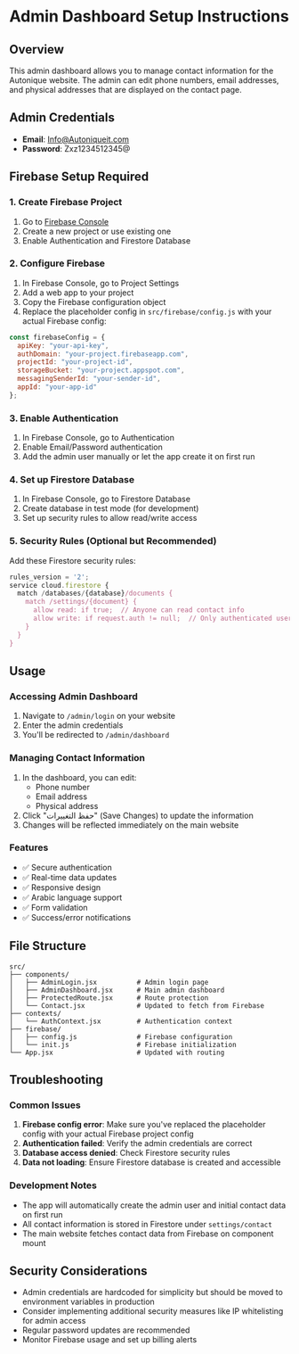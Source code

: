 # Admin Dashboard Setup Instructions

## Overview
This admin dashboard allows you to manage contact information for the Autonique website. The admin can edit phone numbers, email addresses, and physical addresses that are displayed on the contact page.

## Admin Credentials
- **Email**: Info@Autoniqueit.com
- **Password**: Zxz1234512345@

## Firebase Setup Required

### 1. Create Firebase Project
1. Go to [Firebase Console](https://console.firebase.google.com/)
2. Create a new project or use existing one
3. Enable Authentication and Firestore Database

### 2. Configure Firebase
1. In Firebase Console, go to Project Settings
2. Add a web app to your project
3. Copy the Firebase configuration object
4. Replace the placeholder config in `src/firebase/config.js` with your actual Firebase config:

```javascript
const firebaseConfig = {
  apiKey: "your-api-key",
  authDomain: "your-project.firebaseapp.com",
  projectId: "your-project-id",
  storageBucket: "your-project.appspot.com",
  messagingSenderId: "your-sender-id",
  appId: "your-app-id"
};
```

### 3. Enable Authentication
1. In Firebase Console, go to Authentication
2. Enable Email/Password authentication
3. Add the admin user manually or let the app create it on first run

### 4. Set up Firestore Database
1. In Firebase Console, go to Firestore Database
2. Create database in test mode (for development)
3. Set up security rules to allow read/write access

### 5. Security Rules (Optional but Recommended)
Add these Firestore security rules:

```javascript
rules_version = '2';
service cloud.firestore {
  match /databases/{database}/documents {
    match /settings/{document} {
      allow read: if true;  // Anyone can read contact info
      allow write: if request.auth != null;  // Only authenticated users can write
    }
  }
}
```

## Usage

### Accessing Admin Dashboard
1. Navigate to `/admin/login` on your website
2. Enter the admin credentials
3. You'll be redirected to `/admin/dashboard`

### Managing Contact Information
1. In the dashboard, you can edit:
   - Phone number
   - Email address
   - Physical address
2. Click "حفظ التغييرات" (Save Changes) to update the information
3. Changes will be reflected immediately on the main website

### Features
- ✅ Secure authentication
- ✅ Real-time data updates
- ✅ Responsive design
- ✅ Arabic language support
- ✅ Form validation
- ✅ Success/error notifications

## File Structure
```
src/
├── components/
│   ├── AdminLogin.jsx          # Admin login page
│   ├── AdminDashboard.jsx      # Main admin dashboard
│   ├── ProtectedRoute.jsx      # Route protection
│   └── Contact.jsx             # Updated to fetch from Firebase
├── contexts/
│   └── AuthContext.jsx         # Authentication context
├── firebase/
│   ├── config.js               # Firebase configuration
│   └── init.js                 # Firebase initialization
└── App.jsx                     # Updated with routing
```

## Troubleshooting

### Common Issues
1. **Firebase config error**: Make sure you've replaced the placeholder config with your actual Firebase project config
2. **Authentication failed**: Verify the admin credentials are correct
3. **Database access denied**: Check Firestore security rules
4. **Data not loading**: Ensure Firestore database is created and accessible

### Development Notes
- The app will automatically create the admin user and initial contact data on first run
- All contact information is stored in Firestore under `settings/contact`
- The main website fetches contact data from Firebase on component mount

## Security Considerations
- Admin credentials are hardcoded for simplicity but should be moved to environment variables in production
- Consider implementing additional security measures like IP whitelisting for admin access
- Regular password updates are recommended
- Monitor Firebase usage and set up billing alerts